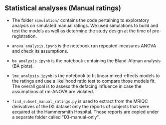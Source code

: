 ## Statistical analyses (Manual ratings)

- The folder `simulation/` contains the code pertaining to exploratory analysis on simulated manual ratings. We used simulations to build and test the models as well as determine the study design at the time of pre-registration.

- `anova_analysis.ipynb` is the notebook run repeated-measures ANOVA and check its assumptions.

- `ba_analysis.ipynb` is the notebook containing the Bland-Altman analysis (BA plots).

- `lme_analysis.ipynb` is the notebook to fit linear mixed-effects models to the ratings and use a likelihood ratio test to compare those models fit. The overall goal is to assess the defacing influence in case the assumptions of rm-ANOVA are violated.

- `find_subset_manual_ratings.py` is used to extract from the MRIQC derivatives of the IXI dataset only the reports of subjects that were acquired at the Hammersmith Hospital. Those reports are copied under a separate folder called "IXI-manual-only".



